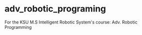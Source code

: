 # adv_robotic_programing
For the KSU M.S Intelligent Robotic System's course: Adv. Robotic Programming
